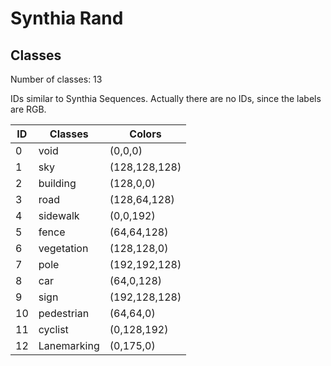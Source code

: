 # Synthia Rand

## Classes

Number of classes: 13

IDs similar to Synthia Sequences. Actually there are no IDs, since the labels are RGB.

| ID |     Classes |        Colors |
|----|    ---------|        -------|
| 0  | void        | (0,0,0)       |
| 1  | sky         | (128,128,128) |
| 2  | building    | (128,0,0)     |
| 3  | road        | (128,64,128)  |
| 4  | sidewalk    | (0,0,192)     |
| 5  | fence       | (64,64,128)   |
| 6  | vegetation  | (128,128,0)   |
| 7  | pole        | (192,192,128) |
| 8  | car         | (64,0,128)    |
| 9  | sign        | (192,128,128) |
| 10 | pedestrian  | (64,64,0)     |
| 11 | cyclist     | (0,128,192)   |
| 12 | Lanemarking | (0,175,0)     |